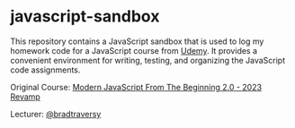 # javascript-sandbox

This repository contains a JavaScript sandbox that is used to log my homework code for a JavaScript course from [Udemy](https://www.udemy.com/). It provides a convenient environment for writing, testing, and organizing the JavaScript code assignments. 

Original Course: [Modern JavaScript From The Beginning 2.0 - 2023 Revamp](https://www.udemy.com/course/modern-javascript-from-the-beginning/)

Lecturer: [@bradtraversy](https://github.com/bradtraversy)
